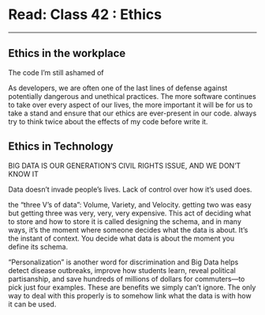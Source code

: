 # Read: Class 42 : Ethics

---

## Ethics in the workplace
The code I’m still ashamed of

As developers, we are often one of the last lines of defense against potentially dangerous and unethical practices.
The more software continues to take over every aspect of our lives, the more important it will be for us to take a stand and ensure that our ethics are ever-present in our code.
always try to think twice about the effects of my code before  write it. 



## Ethics in Technology
BIG DATA IS OUR GENERATION’S CIVIL RIGHTS ISSUE, AND WE DON’T KNOW IT

Data doesn’t invade people’s lives. Lack of control over how it’s used does.

the “three V’s of data”: Volume, Variety, and Velocity. getting two was easy but getting three was very, very, very expensive.
This act of deciding what to store and how to store it is called designing the schema, and in many ways, it’s the moment where someone decides what the data is about. It’s the instant of context.
You decide what data is about the moment you define its schema.

“Personalization” is another word for discrimination and  Big Data helps detect disease outbreaks, improve how students learn, reveal political partisanship, and save hundreds of millions of dollars for commuters—to pick just four examples. These are benefits we simply can’t ignore.
The only way to deal with this properly is to somehow link what the data is with how it can be used.  


